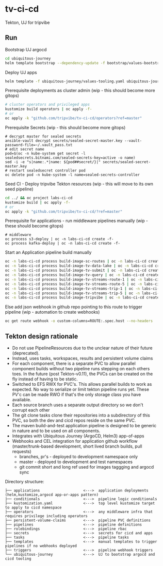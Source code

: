 # tv-ci-cd

Tekton, UJ for tripvibe

## Run

Bootstrap UJ argocd
```bash
cd ubiquitous-journey
helm template bootstrap --dependency-update -f bootstrap/values-bootstrap.yaml bootstrap | oc apply -f-
```

Deploy UJ apps
```bash
helm template -f ubiquitous-journey/values-tooling.yaml ubiquitous-journey/ | oc apply -n labs-ci-cd -f-
```

Prerequisite deployments as cluster admin (wip - this should become more gitops)
```bash
# cluster operators and privileged apps
kustomize build operators | oc apply -f-
# or
oc apply -k "github.com/tripvibe/tv-ci-cd/operators?ref=master"
```

Prerequisite Secrets (wip - this should become more gitops)
```
# decrypt master for sealed secrets
ansible-vault decrypt secrets/sealed-secret-master.key --vault-password-file=~/.vault_pass.txt
# edit secret name
pod=$(oc -n kube-system get secret -l sealedsecrets.bitnami.com/sealed-secrets-key=active -o name)
sed -i -e "s|name:.*|name: ${pod##secret/}|" secrets/sealed-secret-master.key
# restart sealedsecret controller pod
oc delete pod -n kube-system -l name=sealed-secrets-controller
```

Seed CI - Deploy tripvibe Tekton resources (wip - this will move to its own seed pipeline)
```bash
cd ../ && oc project labs-ci-cd
kustomize build | oc apply -f-
# or
oc apply -k "github.com/tripvibe/tv-ci-cd/?ref=master"
```

Prerequisite for applications - run middleware pipelines manually (wip - these should become gitops)
```
# middleware
oc process s3-deploy | oc -n labs-ci-cd create -f-
oc process kafka-deploy | oc -n labs-ci-cd create -f-
```

Start an Application pipeline build manually
```bash
oc -n labs-ci-cd process build-image-sc-routes | oc -n labs-ci-cd create -f-
oc -n labs-ci-cd process build-image-tv-data-lake | oc -n labs-ci-cd create -f-
oc -n labs-ci-cd process build-image-tv-submit | oc -n labs-ci-cd create -f-
oc -n labs-ci-cd process build-image-tv-query | oc -n labs-ci-cd create -f-
oc -n labs-ci-cd process build-image-tv-streams-route-1 | oc -n labs-ci-cd create -f-
oc -n labs-ci-cd process build-image-tv-streams-route-5 | oc -n labs-ci-cd create -f-
oc -n labs-ci-cd process build-image-tv-streams-trip-1 | oc -n labs-ci-cd create -f-
oc -n labs-ci-cd process build-image-tv-streams-trip-5 | oc -n labs-ci-cd create -f-
oc -n labs-ci-cd process build-image-tripvibe | oc -n labs-ci-cd create -f-
```

Else add json webhook in github repo pointing to this route to trigger pipeline (wip - automation to create webhooks)
```bash
oc get route webhook -o custom-columns=ROUTE:.spec.host --no-headers
```

## Tekton design rationale

- Do not use PipelineResources due to the unclear nature of their future (deprecated).
- Instead, uses tasks, workspaces, results and persistent volume claims
- For each component, there is a separate PVC to allow parallel component builds without two pipeline runs stepping on each others toes. In the future (post Tekton-v0.11), the PVCs can be created on the fly instead of having to be static.
- Switched to EFS RWX for PVC's. This allows parallel builds to work as expected. No way to serialize or limit tekton pipeline runs yet. These PV'c can be made RWO if that's the only storage class you have available.
- Each source branch uses a separate output directory so we don't corrupt each other
- The git clone tasks clone their repositories into a subdirectory of this PVC, so both the dev and cicd repos reside on the same PVC.
- The maven build-and-test application pipeline is designed to be generic in nature and to be used on all components.
- Integrates with Ubiquitous Journey (ArgoCD, Helm3) app-of-apps
- Webhooks and CEL integration for application github workflow (master/trunk-based development, short lived branch builds, pull requests)
  - branches, pr's - deployed to development namespace only
  - master - deployed to development and test namespaces
  - git commit short and long ref used for images taggging and argocd sync

Directory structure:

```
├── applications                    <--->  application deployments (helm,kustomize,argocd app-or-apps pattern)
├── conditionals                    <--->  pipeline logic conditionals
├── kustomization.yaml              <--->  top level kustomize target to apply to cicd namespace
├── operators                       <--->  any middleware infra that requires privilege including operators
├── persistent-volume-claims        <--->  pipeline PVC definitions
├── pipelines                       <--->  pipeline definitions
├── rolebindings                    <--->  pipeline rbac
├── secrets                         <--->  secrets for cicd and apps
├── tasks                           <--->  pipeline tasks
├── templates                       <--->  manual templates to trigger pipelines if no webhooks deployed
├── triggers                        <--->  pipeline webhook triggers
└── ubiquitous-journey              <--->  UJ to bootstrap argocd and cicd tooling
```
